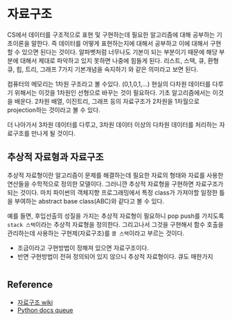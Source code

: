 # 자료구조

CS에서 데이터를 구조적으로 표현 및 구현하는데 필요한 알고리즘에 대해 공부하는 기초이론을 말한다. 즉 데이터를 어떻게 표현하는지에 대해서 공부하고 이에 대해서 구현할 수 있으면 된다는 것이다. 알파벳처럼 너무나도 기본이 되는 부분이기 때문에 해당 부분에 대해서 제대로 파악하고 있지 못하면 나중에 힘들게 된다. 리스트, 스택, 큐, 환형큐, 힙, 트리, 그래프 7가지 기본개념을 숙지하기 와 같은 의미라고 보면 된다.

컴퓨터의 메모리는 1차원 구조라고 볼 수있다. (0,1,0,1,...) 현실의 다차원 데이터를 다루기 위해서는 이것을 1차원인 선형으로 바꾸는 것이 필요하다. 기초 알고리즘에서는 이것을 배운다. 2차원 배열, 이진트리, 그래프 등의 자료구조가 2차원을 1차월으로 projection하는 것이라고 볼 수 있다.

더 나아가서 3차원 데이터를 다루고, 3차원 데이터 이상의 다차원 데이터를 처리하는 자료구조를 만나게 될 것이다.

## 추상적 자료형과 자료구조

추상적 자료형이란 알고리즘이 문제를 해결하는데 필요한 자료의 형태와 자료를 사용한 연산들을 수학적으로 정의한 모델이다. 그러니깐 추상적 자료형을 구현하면 자료구조가 되는 것이다. 마치 파이썬의 객체지향 프로그래밍에서 특정 class가 가져야할 일정한 틀을 부여하는 abstract base class(ABC)와 같다고 볼 수 있다.

예를 들면, 후입선출의 성질을 가지는 추상적 자료형이 필요하니 pop push를 가지도록 `stack 스택`이라는 추상적 자료형을 정의한다. 그리고나서 그것을 구현해서 함수 호출을 관리하는데 사용하는 구현제(자료구조)를 `콜 스택`이라고 부르는 것이다.

- 조금이라고 구현방법이 정해져 있으면 자료구조이다.
- 반면 구현방법이 전혀 정의되어 있지 않으니 추상적 자료형이다. 큐도 매한가지

```{tableofcontents}
```

## Reference

- [자료구조 wiki](https://namu.wiki/w/%EC%9E%90%EB%A3%8C%EA%B5%AC%EC%A1%B0)
- [Python docs queue](https://docs.python.org/ko/3.13/library/queue.html)
